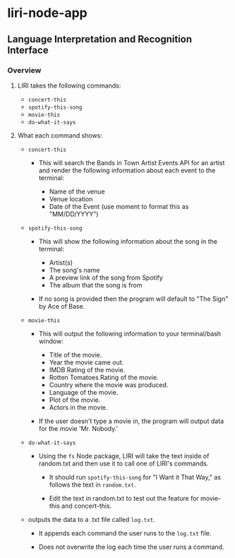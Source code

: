 # liri-node-app

## Language Interpretation and Recognition Interface

### Overview

1. LIRI takes the following commands:
   * `concert-this`
   * `spotify-this-song`
   * `movie-this`
   * `do-what-it-says`

2. What each command shows:
    * `concert-this`
        * This will search the Bands in Town Artist Events API for an artist and render the following information about each event to the terminal:

            * Name of the venue
            * Venue location
            * Date of the Event (use moment to format this as "MM/DD/YYYY")
    
    * `spotify-this-song`
        * This will show the following information about the song in the terminal:

            * Artist(s)
            * The song's name
            * A preview link of the song from Spotify
            * The album that the song is from

        * If no song is provided then the program will default to "The Sign" by Ace of Base.
    
    * `movie-this`
        * This will output the following information to your terminal/bash window:

            * Title of the movie.
            * Year the movie came out.
            * IMDB Rating of the movie.
            * Rotten Tomatoes Rating of the movie.
            * Country where the movie was produced.
            * Language of the movie.
            * Plot of the movie.
            * Actors in the movie.

        * If the user doesn't type a movie in, the program will output data for the movie 'Mr. Nobody.'

    * `do-what-it-says`
        * Using the `fs` Node package, LIRI will take the text inside of random.txt and then use it to call one of LIRI's commands.

            * It should run `spotify-this-song` for "I Want it That Way," as follows the text in `random.txt`.

            * Edit the text in random.txt to test out the feature for movie-this and concert-this.

    * outputs the data to a .txt file called `log.txt`.
        * It appends each command the user runs to the `log.txt` file. 

        * Does not overwrite the log each time the user runs a command.
